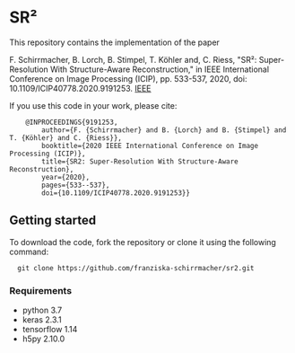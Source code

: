 # SR²

This repository contains the implementation of the paper

F. Schirrmacher, B. Lorch, B. Stimpel, T. Köhler and, C. Riess, "SR²: Super-Resolution With Structure-Aware Reconstruction," in IEEE International Conference on Image Processing (ICIP), pp. 533-537, 2020, doi: 10.1109/ICIP40778.2020.9191253. [IEEE](https://ieeexplore.ieee.org/abstract/document/9191253) 

If you use this code in your work, please cite:

        @INPROCEEDINGS{9191253,
            author={F. {Schirrmacher} and B. {Lorch} and B. {Stimpel} and T. {Köhler} and C. {Riess}},
            booktitle={2020 IEEE International Conference on Image Processing (ICIP)}, 
            title={SR2: Super-Resolution With Structure-Aware Reconstruction},
            year={2020},
            pages={533--537},
            doi={10.1109/ICIP40778.2020.9191253}}

## Getting started

To download the code, fork the repository or clone it using the following command:

```
  git clone https://github.com/franziska-schirrmacher/sr2.git
```

### Requirements

- python 3.7
- keras 2.3.1
- tensorflow 1.14
- h5py 2.10.0

